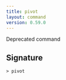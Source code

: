 ```yaml
---
title: pivot
layout: command
version: 0.59.0
---
```


Deprecated command

## Signature

```> pivot ```
